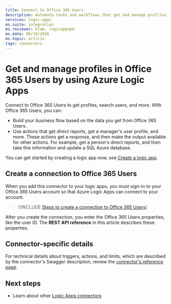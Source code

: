 ```yaml
---
title: Connect to Office 365 Users
description: Automate tasks and workflows that get and manage profiles in Office 365 Users profiles by using Azure Logic Apps 
services: logic-apps
ms.suite: integration
ms.reviewer: klam, logicappspm
ms.date: 08/18/2016
ms.topic: article
tags: connectors
---
```


# Get and manage profiles in Office 365 Users by using Azure Logic Apps

Connect to Office 365 Users to get profiles, search users, and more. With Office 365 Users, you can:

* Build your business flow based on the data you get from Office 365 Users. 
* Use actions that get direct reports, get a manager's user profile, and more. These actions get a response, and then make the output available for other actions. For example, get a person's direct reports, and then take this information and update a SQL Azure database. 

You can get started by creating a logic app now, see [Create a logic app](../logic-apps/quickstart-create-first-logic-app-workflow.md).

## Create a connection to Office 365 Users

When you add this connector to your logic apps, you must sign-in to your Office 365 Users account so that Azure Logic Apps can connect to your account.

> [!INCLUDE [Steps to create a connection to Office 365 Users](../../includes/connectors-create-api-office365users.md)]
> 
> 

After you create the connection, you enter the Office 365 Users properties, like the user ID. The **REST API reference** in this article describes these properties.

## Connector-specific details

For technical details about triggers, actions, and limits, which are described by the connector's Swagger description, review the [connector's reference page](/connectors/officeusers/).

## Next steps

* Learn about other [Logic Apps connectors](apis-list.md)